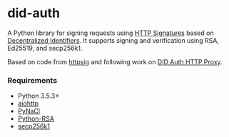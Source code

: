 # did-auth

A Python library for signing requests using [HTTP Signatures](https://www.ietf.org/id/draft-cavage-http-signatures-09.txt) based on [Decentralized Identifiers](https://w3c-ccg.github.io/did-spec/). It supports signing and verification using RSA, Ed25519, and secp256k1.

Based on code from [httpsig](https://github.com/ahknight/httpsig) and following work on [DID Auth HTTP Proxy](https://github.com/bcgov/http-did-auth-proxy/).

### Requirements

- Python 3.5.3+
- [aiohttp](http://aiohttp.readthedocs.io/en/stable/)
- [PyNaCl](http://pynacl.readthedocs.io/en/stable/)
- [Python-RSA](https://github.com/sybrenstuvel/python-rsa)
- [secp256k1](https://github.com/ludbb/secp256k1-py)
